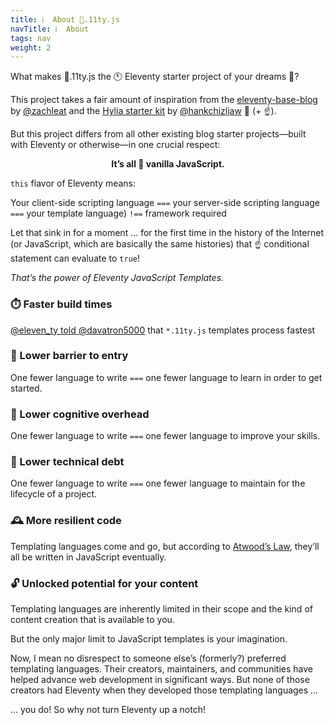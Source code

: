 ```yaml
---
title: ℹ️  About 🍦.11ty.js
navTitle: ℹ️  About
tags: nav
weight: 2
---
```


What makes 🍦.11ty.js the 🕚 Eleventy starter project of your dreams 💭?

This project takes a fair amount of inspiration from the [eleventy-base-blog](https://github.com/11ty/eleventy-base-blog/) by [@zachleat](https://twitter.com/zachleat) and the [Hylia starter kit](https://github.com/hankchizljaw/hylia) by [@hankchizljaw](https://twitter.com/hankchizljaw) 🙌 (+ ☝️).

But this project differs from all other existing blog starter projects—built with Eleventy or otherwise—in one crucial respect:

<p style="text-align:center;"><strong>It’s all 🍦 vanilla JavaScript.</strong></p>

`this` flavor of Eleventy means:

Your client-side scripting language `===` your server-side scripting language `===` your template language) `!==` framework required

Let that sink in for a moment … for the first time in the history of the Internet (or JavaScript, which are basically the same histories) that ☝️  conditional statement can evaluate to `true`!

_That’s the power of Eleventy JavaScript Templates._

### ⏱️  Faster build times

[@eleven\_ty told @davatron5000](https://twitter.com/eleven_ty/status/1246479139886022656) that `*.11ty.js` templates process fastest

### 🚧 Lower barrier to entry

One fewer language to write `===` one fewer language to learn in order to get started.

### 🤯 Lower cognitive overhead

One fewer language to write `===` one fewer language to improve your skills.

### 🧹 Lower technical debt

One fewer language to write `===` one fewer language to maintain for the lifecycle of a project.

### 🕰️ More resilient code

Templating languages come and go, but according to [Atwood’s Law](https://blog.codinghorror.com/the-principle-of-least-power/), they’ll all be written in JavaScript eventually.

### 🔓 Unlocked potential for your content

Templating languages are inherently limited in their scope and the kind of content creation that is available to you.

But the only major limit to JavaScript templates is your imagination.

Now, I mean no disrespect to someone else’s (formerly?) preferred templating languages. Their creators, maintainers, and communities have helped advance web development in significant ways. But none of those creators had Eleventy when they developed those templating languages …

… you do! So why not turn Eleventy up a notch!

